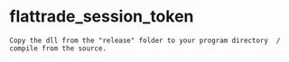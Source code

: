 # flattrade_session_token

    Copy the dll from the "release" folder to your program directory  / compile from the source.
